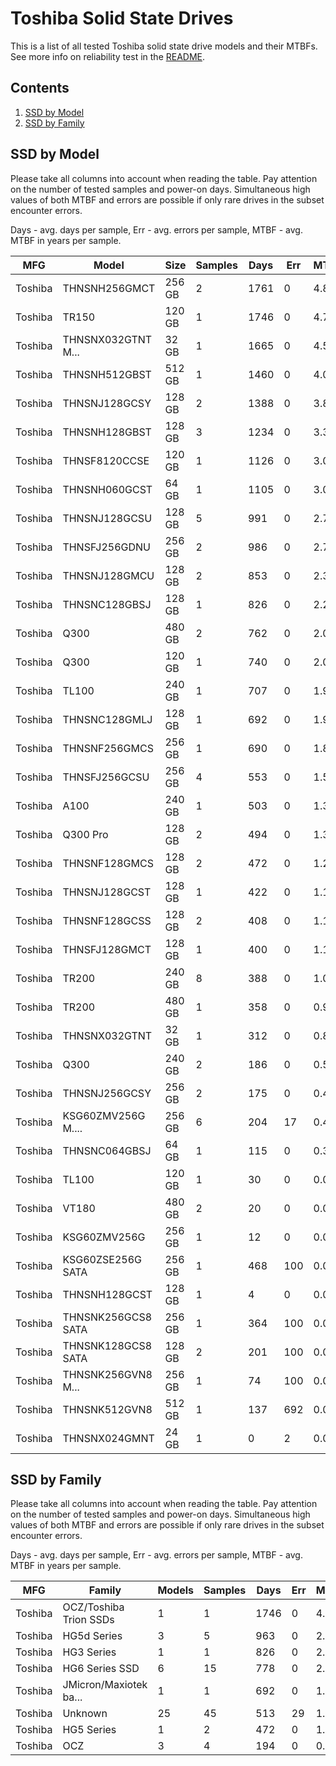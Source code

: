 Toshiba Solid State Drives
==========================

This is a list of all tested Toshiba solid state drive models and their MTBFs. See
more info on reliability test in the [README](https://github.com/bsdhw/SMART).

Contents
--------

1. [ SSD by Model  ](#ssd-by-model)
2. [ SSD by Family ](#ssd-by-family)

SSD by Model
------------

Please take all columns into account when reading the table. Pay attention on the
number of tested samples and power-on days. Simultaneous high values of both MTBF
and errors are possible if only rare drives in the subset encounter errors.

Days - avg. days per sample,
Err  - avg. errors per sample,
MTBF - avg. MTBF in years per sample.

| MFG       | Model              | Size   | Samples | Days  | Err   | MTBF |
|-----------|--------------------|--------|---------|-------|-------|------|
| Toshiba   | THNSNH256GMCT      | 256 GB | 2       | 1761  | 0     | 4.82   |
| Toshiba   | TR150              | 120 GB | 1       | 1746  | 0     | 4.79   |
| Toshiba   | THNSNX032GTNT M... | 32 GB  | 1       | 1665  | 0     | 4.56   |
| Toshiba   | THNSNH512GBST      | 512 GB | 1       | 1460  | 0     | 4.00   |
| Toshiba   | THNSNJ128GCSY      | 128 GB | 2       | 1388  | 0     | 3.80   |
| Toshiba   | THNSNH128GBST      | 128 GB | 3       | 1234  | 0     | 3.38   |
| Toshiba   | THNSF8120CCSE      | 120 GB | 1       | 1126  | 0     | 3.09   |
| Toshiba   | THNSNH060GCST      | 64 GB  | 1       | 1105  | 0     | 3.03   |
| Toshiba   | THNSNJ128GCSU      | 128 GB | 5       | 991   | 0     | 2.72   |
| Toshiba   | THNSFJ256GDNU      | 256 GB | 2       | 986   | 0     | 2.70   |
| Toshiba   | THNSNJ128GMCU      | 128 GB | 2       | 853   | 0     | 2.34   |
| Toshiba   | THNSNC128GBSJ      | 128 GB | 1       | 826   | 0     | 2.26   |
| Toshiba   | Q300               | 480 GB | 2       | 762   | 0     | 2.09   |
| Toshiba   | Q300               | 120 GB | 1       | 740   | 0     | 2.03   |
| Toshiba   | TL100              | 240 GB | 1       | 707   | 0     | 1.94   |
| Toshiba   | THNSNC128GMLJ      | 128 GB | 1       | 692   | 0     | 1.90   |
| Toshiba   | THNSNF256GMCS      | 256 GB | 1       | 690   | 0     | 1.89   |
| Toshiba   | THNSFJ256GCSU      | 256 GB | 4       | 553   | 0     | 1.52   |
| Toshiba   | A100               | 240 GB | 1       | 503   | 0     | 1.38   |
| Toshiba   | Q300 Pro           | 128 GB | 2       | 494   | 0     | 1.35   |
| Toshiba   | THNSNF128GMCS      | 128 GB | 2       | 472   | 0     | 1.29   |
| Toshiba   | THNSNJ128GCST      | 128 GB | 1       | 422   | 0     | 1.16   |
| Toshiba   | THNSNF128GCSS      | 128 GB | 2       | 408   | 0     | 1.12   |
| Toshiba   | THNSFJ128GMCT      | 128 GB | 1       | 400   | 0     | 1.10   |
| Toshiba   | TR200              | 240 GB | 8       | 388   | 0     | 1.07   |
| Toshiba   | TR200              | 480 GB | 1       | 358   | 0     | 0.98   |
| Toshiba   | THNSNX032GTNT      | 32 GB  | 1       | 312   | 0     | 0.86   |
| Toshiba   | Q300               | 240 GB | 2       | 186   | 0     | 0.51   |
| Toshiba   | THNSNJ256GCSY      | 256 GB | 2       | 175   | 0     | 0.48   |
| Toshiba   | KSG60ZMV256G M.... | 256 GB | 6       | 204   | 17    | 0.48   |
| Toshiba   | THNSNC064GBSJ      | 64 GB  | 1       | 115   | 0     | 0.32   |
| Toshiba   | TL100              | 120 GB | 1       | 30    | 0     | 0.08   |
| Toshiba   | VT180              | 480 GB | 2       | 20    | 0     | 0.06   |
| Toshiba   | KSG60ZMV256G       | 256 GB | 1       | 12    | 0     | 0.03   |
| Toshiba   | KSG60ZSE256G SATA  | 256 GB | 1       | 468   | 100   | 0.01   |
| Toshiba   | THNSNH128GCST      | 128 GB | 1       | 4     | 0     | 0.01   |
| Toshiba   | THNSNK256GCS8 SATA | 256 GB | 1       | 364   | 100   | 0.01   |
| Toshiba   | THNSNK128GCS8 SATA | 128 GB | 2       | 201   | 100   | 0.01   |
| Toshiba   | THNSNK256GVN8 M... | 256 GB | 1       | 74    | 100   | 0.00   |
| Toshiba   | THNSNK512GVN8      | 512 GB | 1       | 137   | 692   | 0.00   |
| Toshiba   | THNSNX024GMNT      | 24 GB  | 1       | 0     | 2     | 0.00   |

SSD by Family
-------------

Please take all columns into account when reading the table. Pay attention on the
number of tested samples and power-on days. Simultaneous high values of both MTBF
and errors are possible if only rare drives in the subset encounter errors.

Days - avg. days per sample,
Err  - avg. errors per sample,
MTBF - avg. MTBF in years per sample.

| MFG       | Family                 | Models | Samples | Days  | Err   | MTBF |
|-----------|------------------------|--------|---------|-------|-------|------|
| Toshiba   | OCZ/Toshiba Trion SSDs | 1      | 1       | 1746  | 0     | 4.79   |
| Toshiba   | HG5d Series            | 3      | 5       | 963   | 0     | 2.64   |
| Toshiba   | HG3 Series             | 1      | 1       | 826   | 0     | 2.26   |
| Toshiba   | HG6 Series SSD         | 6      | 15      | 778   | 0     | 2.13   |
| Toshiba   | JMicron/Maxiotek ba... | 1      | 1       | 692   | 0     | 1.90   |
| Toshiba   | Unknown                | 25     | 45      | 513   | 29    | 1.31   |
| Toshiba   | HG5 Series             | 1      | 2       | 472   | 0     | 1.29   |
| Toshiba   | OCZ                    | 3      | 4       | 194   | 0     | 0.53   |
